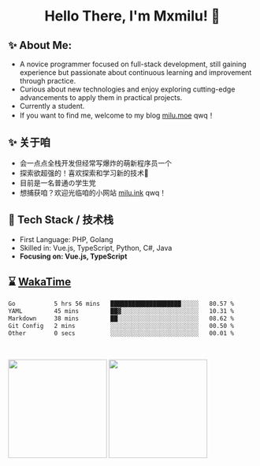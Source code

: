 <h1 align="center"> Hello There, I'm Mxmilu! 👋 </h1>

## ✨ About Me: 
* A novice programmer focused on full-stack development, still gaining experience but passionate about continuous learning and improvement through practice.
* Curious about new technologies and enjoy exploring cutting-edge advancements to apply them in practical projects.
* Currently a student.
* If you want to find me, welcome to my blog [milu.moe](https://milu.moe) qwq！

## ✨ 关于咱
* 会一点点全栈开发但经常写爆炸的萌新程序员一个
* 探索欲超强的！喜欢探索和学习新的技术📖
* 目前是一名普通の学生党
* 想捕获咱？欢迎光临咱的小网站 [milu.ink](https://milu.ink) qwq！

## 🔭 Tech Stack / 技术栈

* First Language: PHP, Golang
* Skilled in: Vue.js, TypeScript, Python, C#, Java
* **Focusing on: Vue.js, TypeScript**

## ⌛️ [WakaTime](https://wakatime.com/)

<!--START_SECTION:waka-->

```txt
Go           5 hrs 56 mins   ████████████████████░░░░░   80.57 %
YAML         45 mins         ██▓░░░░░░░░░░░░░░░░░░░░░░   10.31 %
Markdown     38 mins         ██░░░░░░░░░░░░░░░░░░░░░░░   08.62 %
Git Config   2 mins          ░░░░░░░░░░░░░░░░░░░░░░░░░   00.50 %
Other        0 secs          ░░░░░░░░░░░░░░░░░░░░░░░░░   00.01 %
```

<!--END_SECTION:waka-->

<br/>

<p>
    <img src="https://github-readme-stats.vercel.app/api?username=Mxmilu666&show_icons=true&show=reviews,discussions_started,discussions_answered,prs_merged,prs_merged_percentage)](https://github.com/anuraghazra/github-readme-stats" style="height: 200px;" align="center"/>
    <img src="https://github-readme-stats.vercel.app/api/top-langs/?username=Mxmilu666&layout=donut" style="height: 200px;" align="center"/>
</p>